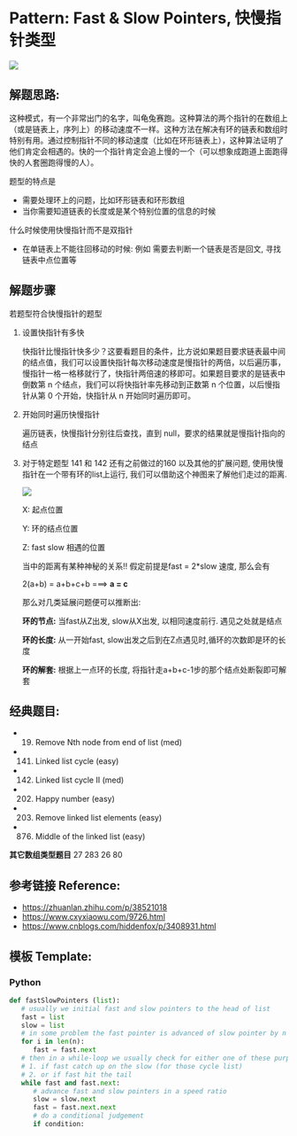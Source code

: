 # Pattern: Fast & Slow Pointers, 快慢指针类型

<img src="https://pic2.zhimg.com/80/v2-2a365e4768a0ed84683257d2364a6e71_720w.jpg?source=1940ef5c" />


## **解题思路:**

这种模式，有一个非常出门的名字，叫龟兔赛跑。这种算法的两个指针的在数组上（或是链表上，序列上）的移动速度不一样。这种方法在解决有环的链表和数组时特别有用。通过控制指针不同的移动速度（比如在环形链表上），这种算法证明了他们肯定会相遇的。快的一个指针肯定会追上慢的一个（可以想象成跑道上面跑得快的人套圈跑得慢的人）。

题型的特点是
- 需要处理环上的问题，比如环形链表和环形数组 
- 当你需要知道链表的长度或是某个特别位置的信息的时候 

什么时候使用快慢指针而不是双指针
- 在单链表上不能往回移动的时候: 例如 需要去判断一个链表是否是回文, 寻找链表中点位置等

## **解题步骤**
若题型符合快慢指针的题型
1. 设置快指针有多快

   快指针比慢指针快多少？这要看题目的条件，比方说如果题目要求链表最中间的结点值，我们可以设置快指针每次移动速度是慢指针的两倍，以后遍历事，慢指针一格一格移就行了，快指针两倍速的移即可。如果题目要求的是链表中倒数第 n 个结点，我们可以将快指针率先移动到正数第 n 个位置，以后慢指针从第 0 个开始，快指针从 n 开始同时遍历即可。

2. 开始同时遍历快慢指针

   遍历链表，快慢指针分别往后查找，直到 null，要求的结果就是慢指针指向的结点

3. 对于特定题型 141 和 142 还有之前做过的160 以及其他的扩展问题, 使用快慢指针在一个带有环的list上运行, 我们可以借助这个神图来了解他们走过的距离.

   <img src="https://images0.cnblogs.com/blog/354747/201311/05171805-64db9f059a1641e7afaf3dd8223c4fe7.jpg" />

   X: 起点位置
   
   Y: 环的结点位置
   
   Z: fast slow 相遇的位置

   当中的距离有某种神秘的关系!! 假定前提是fast = 2*slow 速度, 那么会有

   2(a+b) = a+b+c+b ===> **a = c**

   那么对几类延展问题便可以推断出:

   **环的节点:** 当fast从Z出发, slow从X出发, 以相同速度前行. 遇见之处就是结点
   
   **环的长度:** 从一开始fast, slow出发之后到在Z点遇见时,循环的次数即是环的长度
   
   **环的解套:** 根据上一点环的长度, 将指针走a+b+c-1步的那个结点处断裂即可解套

## **经典题目:**

- 19. Remove Nth node from end of list (med)
- 141. Linked list cycle (easy)
- 142. Linked list cycle II (med)
- 202. Happy number (easy)
- 203. Remove linked list elements (easy)
- 876. Middle of the linked list (easy)

**其它数组类型题目**
27 283 26 80 

## **参考链接 Reference:**

- https://zhuanlan.zhihu.com/p/38521018
- https://www.cxyxiaowu.com/9726.html
- https://www.cnblogs.com/hiddenfox/p/3408931.html

## **模板 Template:**
### **Python**
```py
def fastSlowPointers (list):
   # usually we initial fast and slow pointers to the head of list
   fast = list
   slow = list
   # in some problem the fast pointer is advanced of slow pointer by n steps
   for i in len(n):
      fast = fast.next
   # then in a while-loop we usually check for either one of these purposes
   # 1. if fast catch up on the slow (for those cycle list)
   # 2. or if fast hit the tail
   while fast and fast.next:
      # advance fast and slow pointers in a speed ratio
      slow = slow.next
      fast = fast.next.next
      # do a conditional judgement
      if condition:
```